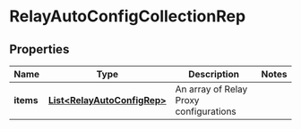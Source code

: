 

# RelayAutoConfigCollectionRep


## Properties

| Name | Type | Description | Notes |
|------------ | ------------- | ------------- | -------------|
|**items** | [**List&lt;RelayAutoConfigRep&gt;**](RelayAutoConfigRep.md) | An array of Relay Proxy configurations |  |



